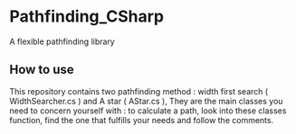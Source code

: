 # Pathfinding_CSharp
A flexible pathfinding library

## How to use
This repository contains two pathfinding method : width first search ( WidthSearcher.cs ) and A star ( AStar.cs ), They are the main classes you need to concern yourself with : to calculate a path, look into these classes function, find the one that fulfills your needs and follow the comments.
